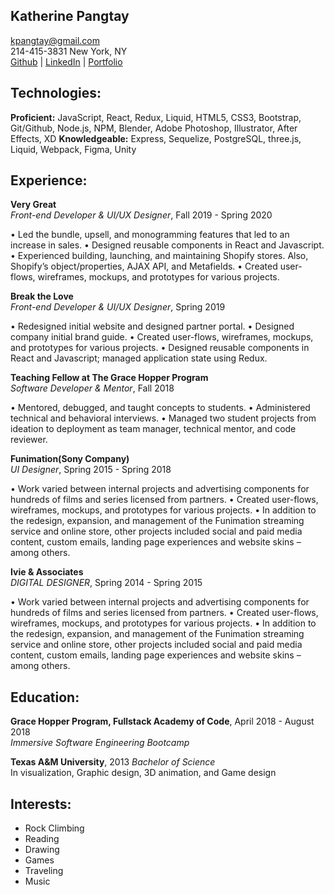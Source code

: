 ## Katherine Pangtay

kpangtay@gmail.com  
214-415-3831
New York, NY  
[Github](https://github.com/kpangtay) | [LinkedIn](https://www.linkedin.com/in/kpangtay/) | [Portfolio](http://kathypangtay.com/)

## Technologies:

**Proficient:** JavaScript, React, Redux, Liquid, HTML5, CSS3, Bootstrap, Git/Github, Node.js, NPM, Blender, Adobe Photoshop, Illustrator, After Effects, XD
**Knowledgeable:** Express, Sequelize, PostgreSQL, three.js, Liquid, Webpack, Figma, Unity

## Experience:

**Very Great**  
_Front-end Developer & UI/UX Designer_, Fall 2019 - Spring 2020

• Led the bundle, upsell, and monogramming features that led to an increase in sales. 
• Designed reusable components in React and Javascript. 
• Experienced building, launching, and maintaining Shopify stores. 
   Also, Shopify’s object/properties, AJAX API, and Metafields. 
• Created user-flows, wireframes, mockups, and prototypes for various projects. 

**Break the Love**  
_Front-end Developer & UI/UX Designer_, Spring 2019

• Redesigned initial website and designed partner portal. 
• Designed company initial brand guide.
• Created user-flows, wireframes, mockups,  and prototypes for various projects. 
• Designed reusable components in React and Javascript; managed application state using Redux.
  
 **Teaching Fellow at The Grace Hopper Program**  
_Software Developer & Mentor_, Fall 2018

• Mentored, debugged, and taught concepts to students. 
• Administered technical and behavioral interviews. 
• Managed two student projects from ideation to deployment as team manager, technical mentor, and code reviewer. 

 **Funimation(Sony Company)**  
_UI Designer_, Spring 2015 - Spring 2018

• Work varied between internal projects and advertising components for hundreds of films and series licensed from partners. 
• Created user-flows, wireframes, mockups, and prototypes for various projects. 
• In addition to the redesign, expansion, and management of the Funimation streaming service and online store, other projects included social and paid media content, custom emails, landing page experiences and website skins – among others.

 **Ivie & Associates**  
_DIGITAL DESIGNER_, Spring 2014 - Spring 2015

• Work varied between internal projects and advertising components for hundreds of films and series licensed from partners. 
• Created user-flows, wireframes, mockups, and prototypes for various projects. 
• In addition to the redesign, expansion, and management of the Funimation streaming service and online store, other projects included social and paid media content, custom emails, landing page experiences and website skins – among others.


## Education:

**Grace Hopper Program, Fullstack Academy of Code**, April 2018 - August 2018  
_Immersive Software Engineering Bootcamp_

**Texas A&M University**, 2013
_Bachelor of Science_  
In visualization, Graphic design, 3D animation, and Game design



## Interests:

- Rock Climbing
- Reading
- Drawing
- Games
- Traveling
- Music
